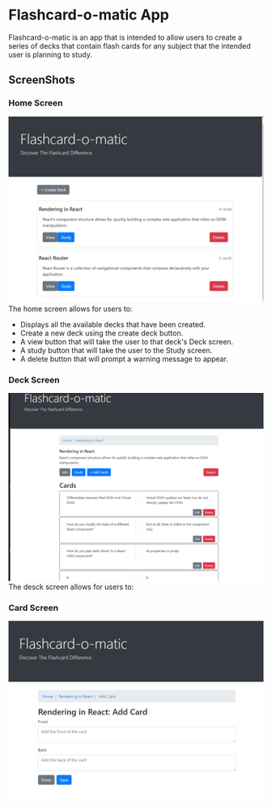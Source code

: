 # Flashcard-o-matic App
Flashcard-o-matic is an app that is intended to allow users to create a series of decks that contain flash cards for any subject that the intended user is planning to study.
## ScreenShots
### Home Screen
![HomeScreen](/screenshots/homescreen.jpg)
The home screen allows for users to:
- Displays all the available decks that have been created.
- Create a new deck using the create deck button.
- A view button that will take the user to that deck's Deck screen.
- A study button that will take the user to the Study screen.
- A delete button that will prompt a warning message to appear.
### Deck Screen
![DeckScreen](/screenshots/deckscreen.jpg)
The desck screen allows for users to:
### Card Screen
![CardScreen](/screenshots/cardscreen.jpg)
